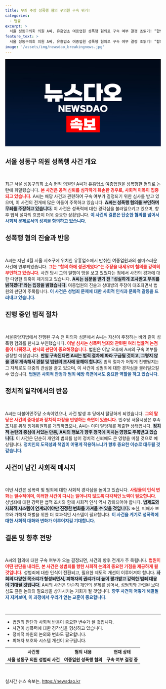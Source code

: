 ```yaml
---
title: 무죄 주장 성폭행 혐의 구의원 구속 위기!
categories:
  - 법률
excerpt: >
  서울 성동구의회 의원 A씨, 유흥업소 여종업원 성폭행 혐의로 구속 여부 결정 초읽기! “합의하에 성관계” 주장 속, 과연 진실은? 오늘 오후 그 운명이 판가름난다. 클릭하고 확인해보세요!
feature_text: >
  서울 성동구의회 의원 A씨, 유흥업소 여종업원 성폭행 혐의로 구속 여부 결정 초읽기! “합의하에 성관계” 주장 속, 과연 진실은? 오늘 오후 그 운명이 판가름난다. 클릭하고 확인해보세요!
image: '/assets/img/newsdao_breakingnews.jpg'
---
```


<p><img src="/assets/img/newsdao_breakingnews.jpg" alt="ranknews 속보" /></p>

<h2 data-ke-size="size26">서울 성동구 의원 성폭행 사건 개요</h2>

<p data-ke-size="size16">&nbsp;</p>

<p>최근 서울 성동구의회 소속 현직 의원인 A씨가 유흥업소 여종업원을 성폭행한 혐의로 논란에 휘말렸습니다. <b><span style="color: #ee2323;">본 사건은 공적 신뢰를 심각하게 훼손한 경우로, 사회적 이목이 집중되고 있습니다.</span></b> A씨는 해당 사건과 관련하여 구속 여부가 결정되기 위한 심사를 받고 있으며, 이 사건의 전개에 많은 이들이 주목하고 있습니다. <b><span style="background-color: #21538527;">A씨는 성폭행 혐의를 부인하며 무죄를 주장하고 있습니다.</span></b> 이 사건은 성폭력에 대한 경각심을 불러일으키고 있으며, 향후 법적 절차의 흐름이 더욱 중요한 상황입니다. <b><span style="color: #1a5490;">이 사건의 결론은 단순한 혐의를 넘어서 사회적 문제로서의 성격을 함의하고 있습니다.</span></b></p>

<h2 data-ke-size="size26">성폭행 혐의 진술과 반응</h2>

<p data-ke-size="size16">&nbsp;</p>

<p>A씨는 지난 4월 서울 서초구에 위치한 유흥업소에서 만취한 여종업원과의 불미스러운 사건에 연루되었습니다. <b><span style="color: #ee2323;">그는 "합의 하에 성관계였다"는 주장을 내세우며 혐의를 강력히 부인하고 있습니다.</span></b> 사건 당시 그의 일행이 망을 보고 있었다는 점에서 사건의 경과에 대한 다양한 의혹이 제기되고 있습니다. <b><span style="background-color: #21538527;">A씨는 심문을 받기 전 "성실하게 조사받고 무죄를 밝히겠다"라는 입장을 밝혔습니다.</span></b> 여종업원의 진술과 상대방의 주장이 대조되면서 법원의 판단이 주목됩니다. <b><span style="color: #1a5490;">이 사건은 성범죄 문제에 대한 사회적 인식과 문화적 갈등을 드러내고 있습니다.</span></b></p>

<h2 data-ke-size="size26">진행 중인 법적 절차</h2>

<p data-ke-size="size16">&nbsp;</p>

<p>서울중앙지법에서 진행된 구속 전 피의자 심문에서 A씨는 자신이 주장하는 바와 같이 성폭행 혐의를 한사코 부인했습니다. <b><span style="color: #ee2323;">이날 심사는 성폭력 범죄와 관련된 여러 법률적 논점들이 다뤄졌고, 판사의 판단이 중요해졌습니다.</span></b> 법원은 이날 오후에 A씨의 구속 여부를 결정할 예정입니다. <b><span style="background-color: #21538527;">만일 구속된다면 A씨는 법적 절차에 따라 구금될 것이고, 그렇지 않을 경우 계속해서 경찰 및 법원의 조사에 응해야 합니다.</span></b> 법적 절차가 어떻게 진행될지는 그 자체로도 대중의 관심을 끌고 있으며, 이 사건이 성범죄에 대한 경각심을 불러일으킬 수 있습니다. <b><span style="color: #1a5490;">법원은 사회적 안정과 범죄 예방 측면에서도 중요한 역할을 하고 있습니다.</span></b></p>

<h2 data-ke-size="size26">정치적 일각에서의 반응</h2>

<p data-ke-size="size16">&nbsp;</p>

<p>A씨는 더불어민주당 소속이었으나, 사건 발생 후 당에서 탈당하게 되었습니다. <b><span style="color: #ee2323;">그의 탈당은 사건의 중대성과 정치적 파장을 반영하는 측면이 있습니다.</span></b> 민주당 서울시당은 후속 조치를 위해 징계위원회를 개최하였으나, A씨는 이미 탈당계를 제출한 상태입니다. <b><span style="background-color: #21538527;">정치적 논란의 중심에 서있는 만큼, A씨의 행보가 향후 정국에 미치는 영향도 주목받고 있습니다.</span></b> 이 사건은 단순히 개인의 범죄를 넘어 정치적 신뢰에도 큰 영향을 미칠 것으로 예상됩니다. <b><span style="color: #1a5490;">정치인의 도덕성과 책임이 어떻게 작용하느냐가 향후 중요한 이슈로 대두될 것 같습니다.</span></b></p>

<h2 data-ke-size="size26">사건이 남긴 사회적 메시지</h2>

<p data-ke-size="size16">&nbsp;</p>

<p>이번 사건은 성폭력 및 범죄에 대한 사회적 경각심을 높이고 있습니다. <b><span style="color: #ee2323;">사람들의 인식 변화는 필수적이며, 이러한 사건이 다시는 일어나지 않도록 다각적인 노력이 필요합니다.</span></b> 성범죄에 대한 강력한 법적 조치와 함께 사회적 인식 역시 강화되어야 합니다. <b><span style="background-color: #21538527;">법제도와 사회적 시스템이 연계되어야만 진정한 변화를 가져올 수 있을 것입니다.</span></b> 또한, 피해자 보호와 가해자 처벌을 위한 더 효과적인 시스템이 필요합니다. <b><span style="color: #1a5490;">이 사건을 계기로 성폭력에 대한 사회적 대화와 변화가 이루어지길 기대합니다.</span></b></p>

<h2 data-ke-size="size26">결론 및 향후 전망</h2>

<p data-ke-size="size16">&nbsp;</p>

<p>A씨의 혐의에 대한 구속 여부가 오늘 결정되면, 사건의 향후 전개가 주 목됩니다. <b><span style="color: #ee2323;">법원이 어떤 판단을 내리든, 본 사건은 성범죄를 향한 사회적 논의의 중요한 기점을 제공하게 될 것입니다.</span></b> 성범죄에 대한 인식이 전환되고, 필요한 제도적 개선이 이루어져야 합니다. <b><span style="background-color: #21538527;">사회의 다양한 목소리가 형성되면서, 피해자의 권리가 더 높이 평가받고 강력한 범죄 대응이 기대될 것입니다.</span></b> A씨의 사건은 단순히 개인의 문제를 넘어서, 성범죄와 관련된 보다 심도 깊은 논의의 필요성을 상기시키는 기회가 될 것입니다. <b><span style="color: #1a5490;">향후 사건이 어떻게 해결될지 지켜보며, 이 과정에서 우리가 얻는 교훈이 중요합니다.</span></b> </p>

<p data-ke-size="size16">&nbsp;</p>

<hr>

<ul>
  <li>법원의 판단과 사회적 반응이 중요한 변수가 될 것입니다.</li>
  <li>사건이 성폭력에 대한 경각심을 형성하고 있습니다.</li>
  <li>정치적 차원의 논의와 변화도 필요합니다.</li>
  <li>피해자 보호와 시스템 개선이 요구됩니다.</li>
</ul>

<table style="width: 100%; border-collapse: collapse;">
  <tbody>
    <tr>
      <td style="text-align: center; height: 17px;"><b>사건명</b></td>
      <td style="text-align: center; height: 17px;"><b>혐의 내용</b></td>
      <td style="text-align: center; height: 17px;"><b>현재 상태</b></td>
    </tr>
    <tr>
      <td style="text-align: center; height: 17px;"><b>서울 성동구 의원 성범죄 사건</b></td>
      <td style="text-align: center; height: 17px;"><b>여종업원 성폭행 혐의</b></td>
      <td style="text-align: center; height: 17px;"><b>구속 여부 결정 중</b></td>
    </tr>
  </tbody>
</table>

<p data-ke-size="size16">&nbsp;</p>
실시간 뉴스 속보는, <a href="https://newsdao.kr" rel="dofollow">https://newsdao.kr</a>


